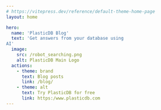 ```yaml
---
# https://vitepress.dev/reference/default-theme-home-page
layout: home

hero:
  name: 'PlasticDB Blog'
  text: 'Get answers from your database using
AI'
  image:
    src: /robot_searching.png
    alt: PlasticDB Main Logo
  actions:
    - theme: brand
      text: Blog posts
      link: /blog/
    - theme: alt
      text: Try PlasticDB for free
      link: https:/www.plasticdb.com
---
```

